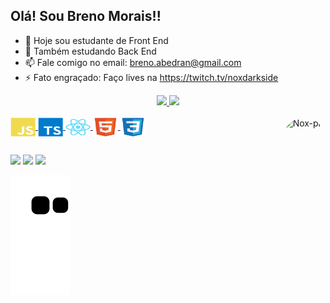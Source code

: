 ## Olá! Sou Breno Morais!!

- 🔭 Hoje sou estudante de Front End
- 🌱 Também estudando Back End
- 📫 Fale comigo no email: breno.abedran@gmail.com
- ⚡ Fato engraçado: Faço lives na https://twitch.tv/noxdarkside

<div align="center">
  <a href="https://github.com/BrenoMMorais">
  <img height="170em" src="https://github-readme-stats.vercel.app/api?username=BrenoMMorais&show_icons=true&theme=radical&include_all_commits=true&count_private=true"/>
  <img height="170em" src="https://github-readme-stats.vercel.app/api/top-langs/?username=BrenoMMorais&layout=compact&langs_count=7&theme=radical"/>
</div>
<div style="display: inline_block"><br>
  <img align="center" alt="Nox-Js" height="30" width="40" src="https://raw.githubusercontent.com/devicons/devicon/master/icons/javascript/javascript-plain.svg">
  <img align="center" alt="Nox-Ts" height="30" width="40" src="https://raw.githubusercontent.com/devicons/devicon/master/icons/typescript/typescript-plain.svg">
  <img align="center" alt="Nox-React" height="30" width="40" 
src="https://raw.githubusercontent.com/devicons/devicon/master/icons/react/react-original.svg">
  <img align="center" alt="Nox-HTML" height="30" width="40" 
src="https://raw.githubusercontent.com/devicons/devicon/master/icons/html5/html5-original.svg">
  <img align="center" alt="Nox-CSS" height="30" width="40" 
src="https://raw.githubusercontent.com/devicons/devicon/master/icons/css3/css3-original.svg">
  <img align="right" alt="Nox-pic" height="150" style="border-radius:50px;" 
src="https://pbs.twimg.com/media/EtOW5BEVcAIqKxd?format=jpg&name=medium">
</div>
  
##
  
<div> 
  <a href="https://www.instagram.com/nox_darkside/" target="_blank"><img src="https://img.shields.io/badge/-Instagram-%23E4405F?style=for-the-badge&logo=instagram&logoColor=white" target="_blank"></a>
  <a href = "mailto:breno.abedran@gmail.com"><img src="https://img.shields.io/badge/-Gmail-%23333?style=for-the-badge&logo=gmail&logoColor=white" target="_blank"></a>
  <a href="https://www.linkedin.com/in/breno-machado-morais-a8a7b8157/" target="_blank"><img src="https://img.shields.io/badge/-LinkedIn-%230077B5?style=for-the-badge&logo=linkedin&logoColor=white" target="_blank"></a> 
 
![Snake animation](https://github.com/noxdarkside/noxdarkside/blob/output/github-contribution-grid-snake.svg)
 
</div>
